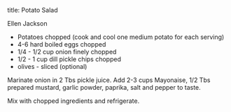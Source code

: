 title: Potato Salad

Ellen Jackson

* Potatoes chopped (cook and cool one medium potato for each serving)
* 4-6 hard boiled eggs chopped
* 1/4 - 1/2 cup onion finely chopped
* 1/2 - 1 cup dill pickle chips chopped
* olives - sliced (optional)

Marinate onion in 2 Tbs pickle juice.  Add 2-3 cups Mayonaise, 1/2 Tbs prepared mustard, garlic powder, paprika, salt and pepper to taste.

Mix with chopped ingredients and refrigerate.  
